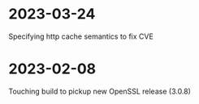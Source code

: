 # 2023-03-24
Specifying http cache semantics to fix CVE
# 2023-02-08
Touching build to pickup new OpenSSL release (3.0.8)
